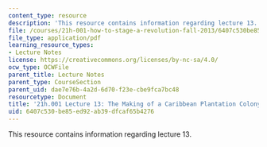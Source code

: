 ```yaml
---
content_type: resource
description: 'This resource contains information regarding lecture 13. '
file: /courses/21h-001-how-to-stage-a-revolution-fall-2013/6407c530be85ed92ab39dfcaf65b4276_MIT21H_001F13_lec_13.pdf
file_type: application/pdf
learning_resource_types:
- Lecture Notes
license: https://creativecommons.org/licenses/by-nc-sa/4.0/
ocw_type: OCWFile
parent_title: Lecture Notes
parent_type: CourseSection
parent_uid: dae7e76b-4a2d-6d70-f23e-cbe9fca7bc48
resourcetype: Document
title: '21h.001 Lecture 13: The Making of a Caribbean Plantation Colony'
uid: 6407c530-be85-ed92-ab39-dfcaf65b4276
---
```

This resource contains information regarding lecture 13. 
